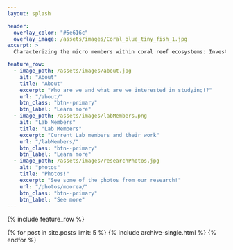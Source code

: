 ```yaml
---
layout: splash

header:
  overlay_color: "#5e616c"
  overlay_image: /assets/images/Coral_blue_tiny_fish_1.jpg
excerpt: >
  Characterizing the micro members within coral reef ecosystems: Investigation of chemical and microbial diversity to understand shifting reef ecosystems.<br /><br /><br />

feature_row:
  - image_path: /assets/images/about.jpg
    alt: "About"
    title: "About"
    excerpt: "Who are we and what are we interested in studying!?"
    url: "/about/"
    btn_class: "btn--primary"
    btn_label: "Learn more"
  - image_path: /assets/images/labMembers.png
    alt: "Lab Members"
    title: "Lab Members"
    excerpt: "Current Lab members and their work"
    url: "/labMembers/"
    btn_class: "btn--primary"
    btn_label: "Learn more"
  - image_path: /assets/images/researchPhotos.jpg
    alt: "photos"
    title: "Photos!"
    excerpt: "See some of the photos from our research!"
    url: "/photos/moorea/"
    btn_class: "btn--primary"
    btn_label: "See more"  
---
```


{% include feature_row %}

{% for post in site.posts limit: 5 %}
  {% include archive-single.html %}
{% endfor %}